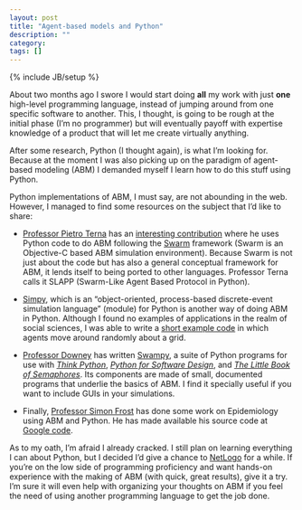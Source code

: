 ```yaml
---
layout: post
title: "Agent-based models and Python"
description: ""
category: 
tags: []
---
```

{% include JB/setup %}

About two months ago I swore I would start doing **all** my work with just **one** high-level programming language, instead of jumping around from one specific software to another. This, I thought, is going to be rough at the initial phase (I’m no programmer) but will eventually payoff with expertise knowledge of a product that will let me create virtually anything.

After some research, Python (I thought again), is what I’m looking for. Because at the moment I was also picking up on the paradigm of agent-based modeling (ABM) I demanded myself I learn how to do this stuff using Python.

Python implementations of ABM, I must say, are not abounding in the web. However, I managed to find some resources on the subject that I’d like to share:

- [Professor Pietro Terna](http://href.li/?http://web.econ.unito.it/terna/) has an [interesting contribution](http://href.li/?http://eco83.econ.unito.it/terna/slapp/) where he uses Python code to do ABM following the [Swarm](http://href.li/?http://www.swarm.org) framework (Swarm is an Objective-C based ABM simulation environment). Because Swarm is not just about the code but  has also a general conceptual framework for ABM, it lends itself to being ported to other languages. Professor Terna calls it SLAPP (Swarm-Like Agent Based Protocol in Python).

- [Simpy](http://href.li/?http://simpy.sourceforge.net/), which is an “object-oriented, process-based discrete-event simulation language” (module) for Python is another way of doing ABM in Python. Although I found no examples of applications in the realm of social sciences, I was able to write a [short example code](https://gist.github.com/refp16/7399430) in which agents move around randomly about a grid. 

- [Professor Downey](http://www.olin.edu/faculty/faculty_profile.aspx?FacultyId=13) has written [Swampy](http://www.greenteapress.com/thinkpython/swampy/), a suite of Python programs for use with [_Think Python_](http://href.li/?http://thinkpython.com/thinkpython.html), [_Python for Software Design_](http://href.li/?http://thinkpython.com/), and [_The Little Book of Semaphores_](http://href.li/?http://greenteapress.com/semaphores). Its components are made of small, documented programs that underlie the basics of ABM. I find it specially useful if you want to include GUIs in your simulations.

- Finally, [Professor Simon Frost](http://www.vet.cam.ac.uk/directory/sdf22@cam.ac.uk) has done some work on Epidemiology using ABM and Python. He has made available his source code at [Google code](http://code.google.com/p/simonfrost/downloads/list).

As to my oath,  I’m afraid I already cracked. I still plan on learning everything I can about Python, but I decided I’d give a chance to [NetLogo](http://href.li/?http://ccl.northwestern.edu/netlogo/) for a while. If you’re on the low side of programming proficiency and want hands-on experience with the making of ABM (with quick, great results), give it a try. I’m sure it will even help with organizing your thoughts on ABM if you feel the need of using another programming language to get the job done.
